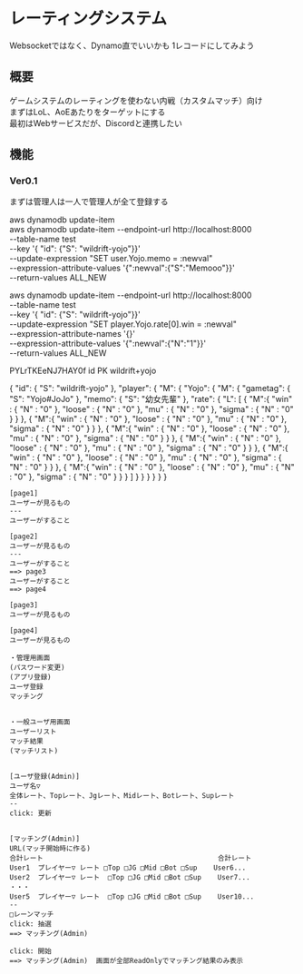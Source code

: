 # レーティングシステム
Websocketではなく、Dynamo直でいいかも
1レコードにしてみよう

## 概要 
ゲームシステムのレーティングを使わない内戦（カスタムマッチ）向け  
まずはLoL、AoEあたりをターゲットにする  
最初はWebサービスだが、Discordと連携したい  

## 機能  

### Ver0.1  
まずは管理人は一人で管理人が全て登録する  


aws dynamodb update-item \
aws dynamodb update-item --endpoint-url http://localhost:8000 \
    --table-name test \
    --key '{ "id": {"S": "wildrift-yojo"}}' \
    --update-expression "SET user.Yojo.memo = :newval" \
    --expression-attribute-values '{":newval":{"S":"Memooo"}}' \
    --return-values ALL_NEW


aws dynamodb update-item --endpoint-url http://localhost:8000 \
    --table-name test \
    --key '{ "id": {"S": "wildrift-yojo"}}' \
    --update-expression "SET player.Yojo.rate[0].win = :newval" \
    --expression-attribute-names '{}' \
    --expression-attribute-values '{":newval":{"N":"1"}}' \
    --return-values ALL_NEW


PYLrTKEeNJ7HAY0f
id PK wildrift+yojo

{
  "id": {
    "S": "wildrift-yojo"
  },
  "player": {
    "M": {
      "Yojo": {
        "M": {
          "gametag": {
            "S": "Yojo#JoJo"
          },
          "memo": {
            "S": "幼女先輩"
          },
          "rate": {
            "L": [
              {
                "M":{
                  "win" : {
                    "N" : "0"
                  },
                  "loose" : {
                    "N" : "0"
                  },
                  "mu" : {
                    "N" : "0"
                  },
                  "sigma" : {
                    "N" : "0"
                  }
                }
              },
              {
                "M":{
                  "win" : {
                    "N" : "0"
                  },
                  "loose" : {
                    "N" : "0"
                  },
                  "mu" : {
                    "N" : "0"
                  },
                  "sigma" : {
                    "N" : "0"
                  }
                }
              },
              {
                "M":{
                  "win" : {
                    "N" : "0"
                  },
                  "loose" : {
                    "N" : "0"
                  },
                  "mu" : {
                    "N" : "0"
                  },
                  "sigma" : {
                    "N" : "0"
                  }
                }
              },
              {
                "M":{
                  "win" : {
                    "N" : "0"
                  },
                  "loose" : {
                    "N" : "0"
                  },
                  "mu" : {
                    "N" : "0"
                  },
                  "sigma" : {
                    "N" : "0"
                  }
                }
              },
              {
                "M":{
                  "win" : {
                    "N" : "0"
                  },
                  "loose" : {
                    "N" : "0"
                  },
                  "mu" : {
                    "N" : "0"
                  },
                  "sigma" : {
                    "N" : "0"
                  }
                }
              },
              {
                "M":{
                  "win" : {
                    "N" : "0"
                  },
                  "loose" : {
                    "N" : "0"
                  },
                  "mu" : {
                    "N" : "0"
                  },
                  "sigma" : {
                    "N" : "0"
                  }
                }
              }
            ]
          }
        }
      }
    }
  }
}









```uiflow
[page1]
ユーザーが見るもの
---
ユーザーがすること

[page2]
ユーザーが見るもの
---
ユーザーがすること
==> page3
ユーザーがすること
==> page4

[page3]
ユーザーが見るもの

[page4]
ユーザーが見るもの
```

```uiflow
・管理用画面  
(パスワード変更)  
(アプリ登録)  
ユーザ登録  
マッチング  
  
  
・一般ユーザ用画面
ユーザーリスト  
マッチ結果  
(マッチリスト)  
  
  
[ユーザ登録(Admin)]
ユーザ名▽
全体レート、Topレート、Jgレート、Midレート、Botレート、Supレート
--
click: 更新


[マッチング(Admin)]
URL(マッチ開始時に作る)
合計レート                                           合計レート
User1  プレイヤー▽ レート □Top □JG □Mid □Bot □Sup    User6...
User2  プレイヤー▽ レート  □Top □JG □Mid □Bot □Sup    User7...
・・・
User5  プレイヤー▽ レート  □Top □JG □Mid □Bot □Sup    User10...
--
□レーンマッチ
click: 抽選
==> マッチング(Admin)

click: 開始
==> マッチング(Admin)  画面が全部ReadOnlyでマッチング結果のみ表示
```